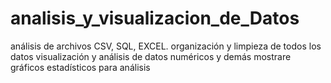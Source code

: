 # analisis_y_visualizacion_de_Datos
análisis de archivos CSV, SQL, EXCEL.
organización y limpieza de todos los datos
visualización y análisis de datos numéricos y demás
mostrare gráficos estadísticos para análisis
